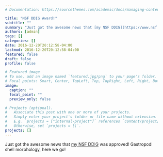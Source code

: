 ```yaml
---
# Documentation: https://sourcethemes.com/academic/docs/managing-content/

title: "NSF DDIG Award!"
subtitle: ""
summary: "Just got the awesome news that [my NSF DDIG](https://www.nsf.gov/awardsearch/showAward?AWD_ID=1701648&HistoricalAwards=false) was approved! Gastropod shell morphology, here we go!"
authors: [admin]
tags: []
categories: []
date: 2016-12-20T20:12:58-04:00
lastmod: 2016-12-20T20:12:58-04:00
featured: false
draft: false
profile: false

# Featured image
# To use, add an image named `featured.jpg/png` to your page's folder.
# Focal points: Smart, Center, TopLeft, Top, TopRight, Left, Right, BottomLeft, Bottom, BottomRight.
image:
  caption: ""
  focal_point: ""
  preview_only: false

# Projects (optional).
#   Associate this post with one or more of your projects.
#   Simply enter your project's folder or file name without extension.
#   E.g. `projects = ["internal-project"]` references `content/project/deep-learning/index.md`.
#   Otherwise, set `projects = []`.
projects: []
---
```


Just got the awesome news that [my NSF DDIG](https://www.nsf.gov/awardsearch/showAward?AWD_ID=1701648&HistoricalAwards=false) was approved! Gastropod shell morphology, here we go!
